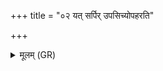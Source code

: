 +++
title = "०२ यत् सर्पिर् उपसिच्योपहरति"

+++
<details><summary>मूलम् (GR)</summary>

यत् सर्पिर् उपसिच्योपहरति  
यावत् साह्नेन समृद्धेन (…) ॥
</details>
